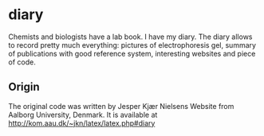 # diary

Chemists and biologists have a lab book. I have my diary. The diary allows to record pretty much everything: pictures of electrophoresis gel, summary of publications with good reference system, interesting websites and piece of code.

## Origin

The original code was written by Jesper Kjær Nielsens Website from Aalborg University, Denmark. It is available at <http://kom.aau.dk/~jkn/latex/latex.php#diary>

